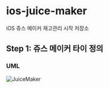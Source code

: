 # ios-juice-maker
iOS 쥬스 메이커 재고관리 시작 저장소

## Step 1: 쥬스 메이커 타이 정의
### UML
![JuiceMaker](https://user-images.githubusercontent.com/46441723/153991786-ed544cca-0838-4eb8-bf7c-9a3ca42b9436.png)
